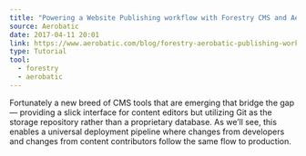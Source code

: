 ```yaml
---
title: "Powering a Website Publishing workflow with Forestry CMS and Aerobatic"
source: Aerobatic
date: 2017-04-11 20:01
link: https://www.aerobatic.com/blog/forestry-aerobatic-publishing-workflow/
type: Tutorial
tool:
  - forestry
  - aerobatic
---
```

Fortunately a new breed of CMS tools that are emerging that bridge the gap — providing a slick interface for content editors but utilizing Git as the storage repository rather than a proprietary database. As we’ll see, this enables a universal deployment pipeline where changes from developers and changes from content contributors follow the same flow to production.






